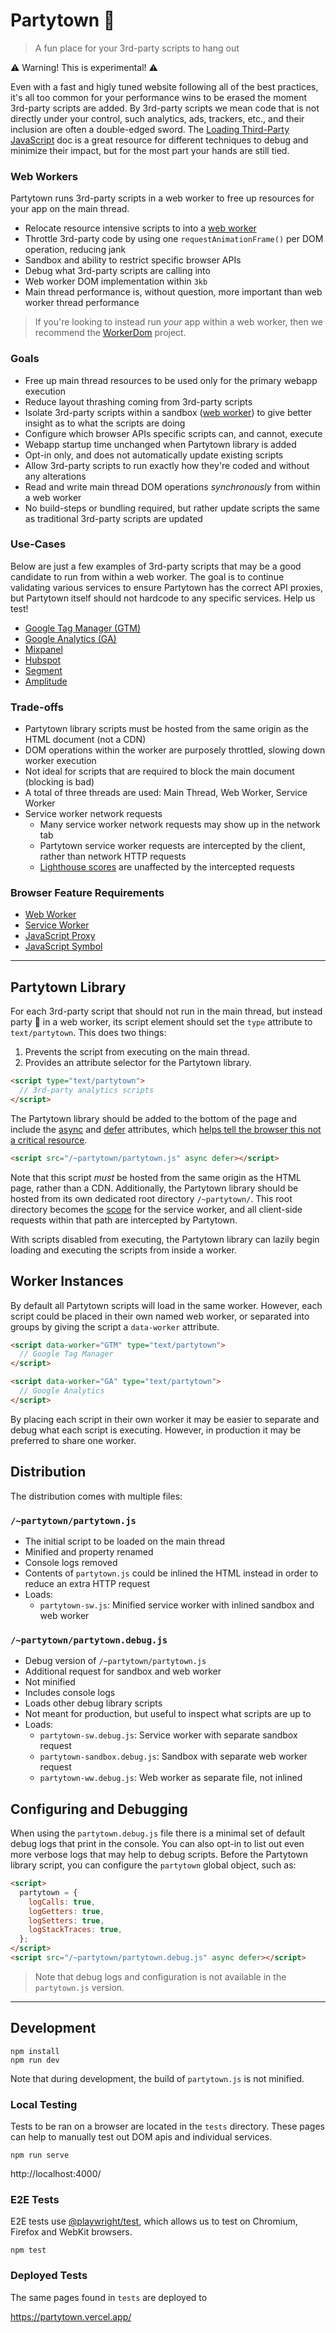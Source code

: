 # Partytown 🎉

> A fun place for your 3rd-party scripts to hang out

⚠️ Warning! This is experimental! ⚠️

Even with a fast and higly tuned website following all of the best practices, it's all too common for your performance wins to be erased the moment 3rd-party scripts are added. By 3rd-party scripts we mean code that is not directly under your control, such analytics, ads, trackers, etc., and their inclusion are often a double-edged sword. The [Loading Third-Party JavaScript](https://developers.google.com/web/fundamentals/performance/optimizing-content-efficiency/loading-third-party-javascript) doc is a great resource for different techniques to debug and minimize their impact, but for the most part your hands are still tied.

### Web Workers

Partytown runs 3rd-party scripts in a web worker to free up resources for your app on the main thread.

- Relocate resource intensive scripts to into a [web worker](https://developer.mozilla.org/en-US/docs/Web/API/Web_Workers_API)
- Throttle 3rd-party code by using one `requestAnimationFrame()` per DOM operation, reducing jank
- Sandbox and ability to restrict specific browser APIs
- Debug what 3rd-party scripts are calling into
- Web worker DOM implementation within `3kb`
- Main thread performance is, without question, more important than web worker thread performance

> If you're looking to instead run _your_ app within a web worker, then we recommend the [WorkerDom](https://github.com/ampproject/worker-dom) project.

### Goals

- Free up main thread resources to be used only for the primary webapp execution
- Reduce layout thrashing coming from 3rd-party scripts
- Isolate 3rd-party scripts within a sandbox ([web worker](https://developer.mozilla.org/en-US/docs/Web/API/Web_Workers_API)) to give better insight as to what the scripts are doing
- Configure which browser APIs specific scripts can, and cannot, execute
- Webapp startup time unchanged when Partytown library is added
- Opt-in only, and does not automatically update existing scripts
- Allow 3rd-party scripts to run exactly how they're coded and without any alterations
- Read and write main thread DOM operations _synchronously_ from within a web worker
- No build-steps or bundling required, but rather update scripts the same as traditional 3rd-party scripts are updated

### Use-Cases

Below are just a few examples of 3rd-party scripts that may be a good candidate to run from within a web worker. The goal is to continue validating various services to ensure Partytown has the correct API proxies, but Partytown itself should not hardcode to any specific services. Help us test!

- [Google Tag Manager (GTM)](https://marketingplatform.google.com/about/tag-manager/)
- [Google Analytics (GA)](https://analytics.google.com/)
- [Mixpanel](https://mixpanel.com/)
- [Hubspot](https://www.hubspot.com/)
- [Segment](https://segment.com/)
- [Amplitude](https://amplitude.com/)

### Trade-offs

- Partytown library scripts must be hosted from the same origin as the HTML document (not a CDN)
- DOM operations within the worker are purposely throttled, slowing down worker execution
- Not ideal for scripts that are required to block the main document (blocking is bad)
- A total of three threads are used: Main Thread, Web Worker, Service Worker
- Service worker network requests
  - Many service worker network requests may show up in the network tab
  - Partytown service worker requests are intercepted by the client, rather than network HTTP requests
  - [Lighthouse scores](https://web.dev/performance-scoring/) are unaffected by the intercepted requests

### Browser Feature Requirements

- [Web Worker](https://caniuse.com/webworkers)
- [Service Worker](https://caniuse.com/serviceworkers)
- [JavaScript Proxy](https://caniuse.com/proxy)
- [JavaScript Symbol](https://caniuse.com/mdn-javascript_builtins_symbol)

---

## Partytown Library

For each 3rd-party script that should not run in the main thread, but instead party 🎉 in a web worker, its script element should set the `type` attribute to `text/partytown`. This does two things:

1. Prevents the script from executing on the main thread.
2. Provides an attribute selector for the Partytown library.

```html
<script type="text/partytown">
  // 3rd-party analytics scripts
</script>
```

The Partytown library should be added to the bottom of the page and include the [async](https://developer.mozilla.org/en-US/docs/Web/HTML/Element/script#attr-async) and [defer](https://developer.mozilla.org/en-US/docs/Web/HTML/Element/script#attr-defer) attributes, which [helps tell the browser this not a critical resource](https://developers.google.com/web/fundamentals/performance/optimizing-content-efficiency/loading-third-party-javascript#use_async_or_defer).

```html
<script src="/~partytown/partytown.js" async defer></script>
```

Note that this script _must_ be hosted from the same origin as the HTML page, rather than a CDN. Additionally, the Partytown library should be
hosted from its own dedicated root directory `/~partytown/`. This root directory becomes the [scope](https://developers.google.com/web/ilt/pwa/introduction-to-service-worker#registration_and_scope) for the service worker, and all client-side requests within that path are intercepted by Partytown.

With scripts disabled from executing, the Partytown library can lazily begin loading and executing the scripts from inside a worker.

## Worker Instances

By default all Partytown scripts will load in the same worker. However, each script could be placed in their own named web worker, or separated into groups by giving the script a `data-worker` attribute.

```html
<script data-worker="GTM" type="text/partytown">
  // Google Tag Manager
</script>

<script data-worker="GA" type="text/partytown">
  // Google Analytics
</script>
```

By placing each script in their own worker it may be easier to separate and debug what each script is executing. However, in production it may be preferred to share one worker.

## Distribution

The distribution comes with multiple files:

### `/~partytown/partytown.js`

- The initial script to be loaded on the main thread
- Minified and property renamed
- Console logs removed
- Contents of `partytown.js` could be inlined the HTML instead in order to reduce an extra HTTP request
- Loads:
  - `partytown-sw.js`: Minified service worker with inlined sandbox and web worker

### `/~partytown/partytown.debug.js`

- Debug version of `/~partytown/partytown.js`
- Additional request for sandbox and web worker
- Not minified
- Includes console logs
- Loads other debug library scripts
- Not meant for production, but useful to inspect what scripts are up to
- Loads:
  - `partytown-sw.debug.js`: Service worker with separate sandbox request
  - `partytown-sandbox.debug.js`: Sandbox with separate web worker request
  - `partytown-ww.debug.js`: Web worker as separate file, not inlined

## Configuring and Debugging

When using the `partytown.debug.js` file there is a minimal set of default debug logs that print in the console. You can also opt-in to list out even more verbose logs that may help to debug scripts. Before the Partytown library script, you can configure the `partytown` global object, such as:

```html
<script>
  partytown = {
    logCalls: true,
    logGetters: true,
    logSetters: true,
    logStackTraces: true,
  };
</script>
<script src="/~partytown/partytown.debug.js" async defer></script>
```

> Note that debug logs and configuration is not available in the `partytown.js` version.

---

## Development

```
npm install
npm run dev
```

Note that during development, the build of `partytown.js` is not minified.

### Local Testing

Tests to be ran on a browser are located in the `tests` directory. These pages can help to manually test out DOM apis and individual services.

```
npm run serve
```

http://localhost:4000/

### E2E Tests

E2E tests use [@playwright/test](https://playwright.dev/docs/intro#writing-assertions), which allows us to test on Chromium, Firefox and WebKit browsers.

```
npm test
```

### Deployed Tests

The same pages found in `tests` are deployed to

https://partytown.vercel.app/
